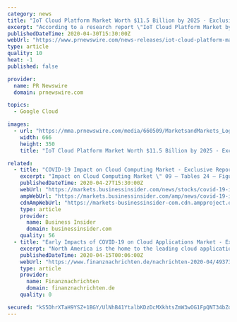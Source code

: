 ```yaml
---
category: news
title: "IoT Cloud Platform Market Worth $11.5 Billion by 2025 - Exclusive Report by MarketsandMarkets™"
excerpt: "According to a research report \"IoT Cloud Platform Market by Offering (Platform and Service), Deployment Mode (Public Cloud, Private Cloud,"
publishedDateTime: 2020-04-30T15:30:00Z
webUrl: "https://www.prnewswire.com/news-releases/iot-cloud-platform-market-worth-11-5-billion-by-2025--exclusive-report-by-marketsandmarkets-301050196.html"
type: article
quality: 10
heat: -1
published: false

provider:
  name: PR Newswire
  domain: prnewswire.com

topics:
  - Google Cloud

images:
  - url: "https://mma.prnewswire.com/media/660509/MarketsandMarkets_Logo.jpg?p=facebook"
    width: 666
    height: 350
    title: "IoT Cloud Platform Market Worth $11.5 Billion by 2025 - Exclusive Report by MarketsandMarkets™"

related:
  - title: "COVID-19 Impact on Cloud Computing Market - Exclusive Report by MarketsandMarkets™"
    excerpt: "Impact on Cloud Computing Market \" 09 – Tables 24 – Figures 63 – Pages Request for PDF Brochure:  IT and ITES to witness growth during the forecast period within the global cloud market Coronavirus has pushed a majority of the IT enterprises to adopt the work from home model."
    publishedDateTime: 2020-04-27T15:30:00Z
    webUrl: "https://markets.businessinsider.com/news/stocks/covid-19-impact-on-cloud-computing-market-exclusive-report-by-marketsandmarkets-1029133814"
    ampWebUrl: "https://markets.businessinsider.com/amp/news/covid-19-impact-on-cloud-computing-market-exclusive-report-by-marketsandmarkets-1029133814"
    cdnAmpWebUrl: "https://markets-businessinsider-com.cdn.ampproject.org/c/s/markets.businessinsider.com/amp/news/covid-19-impact-on-cloud-computing-market-exclusive-report-by-marketsandmarkets-1029133814"
    type: article
    provider:
      name: Business Insider
      domain: businessinsider.com
    quality: 56
  - title: "Early Impacts of COVID-19 on Cloud Applications Market - Exclusive Report by MarketsandMarkets"
    excerpt: "North America is the home to the leading cloud applications vendors, including Microsoft, Salesforce, Oracle, Google, Workday, Adobe, and IBM, making it contribute a larger share in the cloud applications revenue. Other factors driving the adoption of the cloud technology in this region include reduced costs, improved infrastructure efficiency ..."
    publishedDateTime: 2020-04-15T00:06:00Z
    webUrl: "https://www.finanznachrichten.de/nachrichten-2020-04/49373591-early-impacts-of-covid-19-on-cloud-applications-market-exclusive-report-by-marketsandmarkets-008.htm"
    type: article
    provider:
      name: Finanznachrichten
      domain: finanznachrichten.de
    quality: 0

secured: "kS5DhrXTaH9YSZ+1BGY/UlNhB41YtalbKDzDcMXkhtsZmW3wOG1FpQNT34bZqJgUSFCQippN8JgTI54DYu5phCA/cTihz4HTem+q6zalmRbljkJsHlMUHKS0BMQDMw3aOP8cqSFG1aeAxmVs80hriUfdzlzKIuEE0qkGJ6NVs8MsyHtMsE/i0rCNPQv+R6+QAswlmHkwk6pBVN5W5POc4Dtq9c1j3BK7Mn/vabAXa2yZ+2yWkPCvtrw/53w3fmnjD04GM3xV5F0HgV+Q0vf4SAkdhg1EAw+am25Kz+c5xkxpdE60KkHkgjzJ6ebWrqAX9sUmhFGW9/dqY0j/Ou3lSxf4wFiHSF74W2/LQNeIhwPZ2lyacREcQx8kklHVd7l+eMtIB8IESqSXg86f4Wkm4zJtcwn2NUUCbe94GG7cjk/GNxQm/XNUmtjptFtIVqIpRv6aySi2Y+fBShskaw13AQfkAc/O4hpdtIQsA4EQUz0=;51S2YGmrH+6jthy7zFVXIQ=="
---
```


